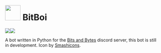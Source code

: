 # <img src="https://image.flaticon.com/icons/svg/1815/1815349.svg" width="50"/> BitBoi

<img src="https://img.shields.io/discord/515114081284521984?color=%237289da&label=Discord%20chat&logo=discord&logoColor=white&style=for-the-badge"/><img src="https://img.shields.io/github/languages/top/kevinkosterr/BitBoi?logo=python&logoColor=yellow&style=for-the-badge"/>

A bot written in Python for the [Bits and Bytes](https://discord.gg/gHJGwHA) discord server, this bot is still in development. Icon by [Smashicons](https://www.flaticon.com/authors/smashicons). 



